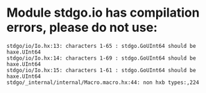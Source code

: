 # Module stdgo.io has compilation errors, please do not use:
```
stdgo/io/Io.hx:13: characters 1-65 : stdgo.GoUInt64 should be haxe.UInt64
stdgo/io/Io.hx:14: characters 1-69 : stdgo.GoUInt64 should be haxe.UInt64
stdgo/io/Io.hx:15: characters 1-61 : stdgo.GoUInt64 should be haxe.UInt64
stdgo/_internal/internal/Macro.macro.hx:44: non hxb types:,224

```

